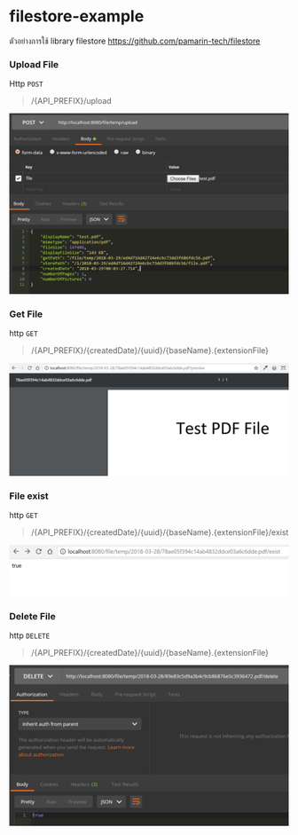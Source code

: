 # filestore-example
ตัวอย่างการใช้ library filestore https://github.com/pamarin-tech/filestore

### Upload File

Http `POST`
> /{API_PREFIX}/upload

![upload](image/upload.jpg)


### Get File

http `GET`
> /{API_PREFIX}/{createdDate}/{uuid}/{baseName}.{extensionFile}

![upload](image/get-file.jpg)

### File exist 

http `GET`
> /{API_PREFIX}/{createdDate}/{uuid}/{baseName}.{extensionFile}/exist 

![upload](image/exist.jpg)

### Delete File 

http `DELETE`
> /{API_PREFIX}/{createdDate}/{uuid}/{baseName}.{extensionFile}

![upload](image/delete.jpg)
